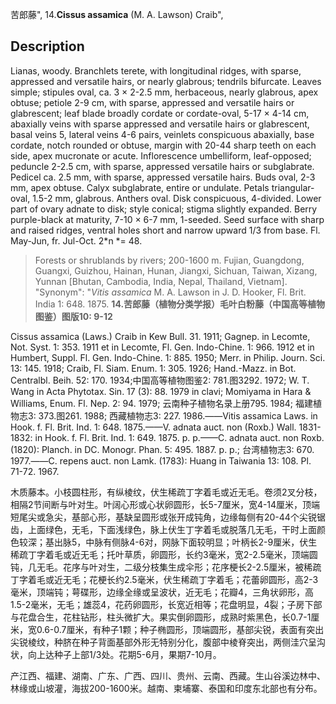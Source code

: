 苦郎藤",
14.**Cissus assamica** (M. A. Lawson) Craib",

## Description
Lianas, woody. Branchlets terete, with longitudinal ridges, with sparse, appressed and versatile hairs, or nearly glabrous; tendrils bifurcate. Leaves simple; stipules oval, ca. 3 × 2-2.5 mm, herbaceous, nearly glabrous, apex obtuse; petiole 2-9 cm, with sparse, appressed and versatile hairs or glabrescent; leaf blade broadly cordate or cordate-oval, 5-17 × 4-14 cm, abaxially veins with sparse appressed and versatile hairs or glabrescent, basal veins 5, lateral veins 4-6 pairs, veinlets conspicuous abaxially, base cordate, notch rounded or obtuse, margin with 20-44 sharp teeth on each side, apex mucronate or acute. Inflorescence umbelliform, leaf-opposed; peduncle 2-2.5 cm, with sparse, appressed versatile hairs or subglabrate. Pedicel ca. 2.5 mm, with sparse, appressed versatile hairs. Buds oval, 2-3 mm, apex obtuse. Calyx subglabrate, entire or undulate. Petals triangular-oval, 1.5-2 mm, glabrous. Anthers oval. Disk conspicuous, 4-divided. Lower part of ovary adnate to disk; style conical; stigma slightly expanded. Berry purple-black at maturity, 7-10 × 6-7 mm, 1-seeded. Seed surface with sharp and raised ridges, ventral holes short and narrow upward 1/3 from base. Fl. May-Jun, fr. Jul-Oct. 2*n *= 48.

> Forests or shrublands by rivers; 200-1600 m. Fujian, Guangdong, Guangxi, Guizhou, Hainan, Hunan, Jiangxi, Sichuan, Taiwan, Xizang, Yunnan [Bhutan, Cambodia, India, Nepal, Thailand, Vietnam].
  "Synonym": "*Vitis assamica* M. A. Lawson in J. D. Hooker, Fl. Brit. India 1: 648. 1875.
**14.苦郎藤（植物分类学报）毛叶白粉藤（中国高等植物图鉴）图版10: 9-12**

Cissus assamica (Laws.) Craib in Kew Bull. 31. 1911; Gagnep. in Lecomte, Not. Syst. 1: 353. 1911 et in Lecomte, Fl. Gen. Indo-Chine. 1: 966. 1912 et in Humbert, Suppl. Fl. Gen. Indo-Chine. 1: 885. 1950; Merr. in Philip. Journ. Sci. 13: 145. 1918; Craib, Fl. Siam. Enum. 1: 305. 1926; Hand.-Mazz. in Bot. Centralbl. Beih. 52: 170. 1934;中国高等植物图鉴2: 781.图3292. 1972; W. T. Wang in Acta Phytotax. Sin. 17 (3): 88. 1979 in clavi; Momiyama in Hara & Williams, Enum. Fl. Nep. 2: 94. 1979; 云南种子植物名录上册795. 1984; 福建植物志3: 373.图261. 1988; 西藏植物志3: 227. 1986.——Vitis assamica Laws. in Hook. f. Fl. Brit. Ind. 1: 648. 1875.——V. adnata auct. non (Roxb.) Wall. 1831-1832: in Hook. f. Fl. Brit. Ind. 1: 649. 1875. p. p.——C. adnata auct. non Roxb. (1820): Planch. in DC. Monogr. Phan. 5: 495. 1887. p. p.; 台湾植物志3: 670. 1977.——C. repens auct. non Lamk. (1783): Huang in Taiwania 13: 108. Pl. 71-72. 1967.

木质藤本。小枝圆柱形，有纵棱纹，伏生稀疏丁字着毛或近无毛。卷须2叉分枝，相隔2节间断与叶对生。叶阔心形或心状卵圆形，长5-7厘米，宽4-14厘米，顶端短尾尖或急尖，基部心形，基缺呈圆形或张开成钝角，边缘每侧有20-44个尖锐锯齿，上面绿色，无毛，下面浅绿色，脉上伏生丁字着毛或脱落几无毛，干时上面颜色较深；基出脉5，中脉有侧脉4-6对，网脉下面较明显；叶柄长2-9厘米，伏生稀疏丁字着毛或近无毛；托叶草质，卵圆形，长约3毫米，宽2-2.5毫米，顶端圆钝，几无毛。花序与叶对生，二级分枝集生成伞形；花序梗长2-2.5厘米，被稀疏丁字着毛或近无毛；花梗长约2.5毫米，伏生稀疏丁字着毛；花蕾卵圆形，高2-3毫米，顶端钝；萼碟形，边缘全缘或呈波状，近无毛；花瓣4，三角状卵形，高1.5-2毫米，无毛；雄蕊4，花药卵圆形，长宽近相等；花盘明显，4裂；子房下部与花盘合生，花柱钻形，柱头微扩大。果实倒卵圆形，成熟时紫黑色，长0.7-1厘米，宽0.6-0.7厘米，有种子1颗；种子椭圆形，顶端圆形，基部尖锐，表面有突出尖锐棱纹，种脐在种子背面基部外形无特别分化，腹部中棱脊突出，两侧洼穴呈沟状，向上达种子上部1/3处。花期5-6月，果期7-10月。

产江西、福建、湖南、广东、广西、四川、贵州、云南、西藏。生山谷溪边林中、林缘或山坡灌，海拔200-1600米。越南、柬埔寨、泰国和印度东北部也有分布。
